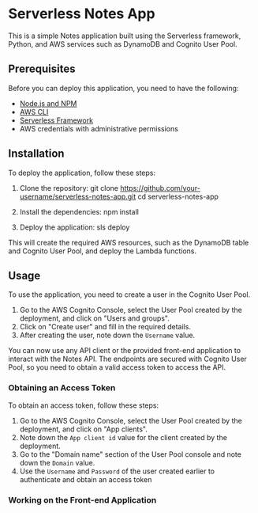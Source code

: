 # Serverless Notes App

This is a simple Notes application built using the Serverless framework, Python, and AWS services such as DynamoDB and Cognito User Pool.

## Prerequisites

Before you can deploy this application, you need to have the following:

- [Node.js and NPM](https://nodejs.org/en/download/)
- [AWS CLI](https://aws.amazon.com/cli/)
- [Serverless Framework](https://www.serverless.com/framework/docs/getting-started/)
- AWS credentials with administrative permissions

## Installation

To deploy the application, follow these steps:

1. Clone the repository:
    git clone https://github.com/your-username/serverless-notes-app.git
    cd serverless-notes-app

2. Install the dependencies:
    npm install

3. Deploy the application:
    sls deploy


This will create the required AWS resources, such as the DynamoDB table and Cognito User Pool, and deploy the Lambda functions.

## Usage

To use the application, you need to create a user in the Cognito User Pool.

1. Go to the AWS Cognito Console, select the User Pool created by the deployment, and click on "Users and groups".
2. Click on "Create user" and fill in the required details.
3. After creating the user, note down the `Username` value.

You can now use any API client or the provided front-end application to interact with the Notes API. The endpoints are secured with Cognito User Pool, so you need to obtain a valid access token to access the API.

### Obtaining an Access Token

To obtain an access token, follow these steps:

1. Go to the AWS Cognito Console, select the User Pool created by the deployment, and click on "App clients".
2. Note down the `App client id` value for the client created by the deployment.
3. Go to the "Domain name" section of the User Pool console and note down the `Domain` value.
4. Use the `Username` and `Password` of the user created earlier to authenticate and obtain an access token



### Working on the Front-end Application



